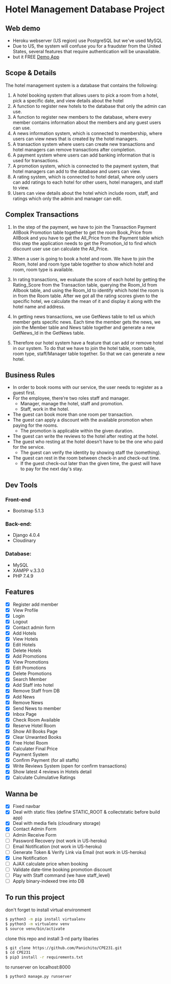 # Hotel Management Database Project
## Web demo
- Heroku webserver (US region) use PostgreSQL but we've used MySQL
- Due to US, the system will confuse you for a fraudster from the United States, several features that require authentication will be unavailable.
- but it FREE
[Demo App](https://poonvehhotel.herokuapp.com/)

## Scope & Details
The hotel management system is a database that contains the following:
1. A hotel booking system that allows users to pick a room from a hotel, pick a specific date, and view details about the hotel
2. A function to register new hotels to the database that only the admin can use.
3. A function to register new members to the database, where every member contains information about the members and any guest users can use.
4. A news information system, which is connected to membership, where users can view news that is created by the hotel managers.
5. A transaction system where users can create new transactions and hotel managers can remove transactions after completion.
6. A payment system where users can add banking information that is used for transactions.
7. A promotion system, which is connected to the payment system, that hotel managers can add to the database and users can view.
8. A rating system, which is connected to hotel detail, where only users can add ratings to each hotel for other users, hotel managers, and staff to view.
9. Users can view details about the hotel which include room, staff, and ratings which only the admin and manager can edit.

## Complex Transactions
1. In the step of the payment, we have to join the Transaction Payment AllBook Promotion table together to get the room Book_Price from AllBook and you have to get the All_Price from the Payment table which this step the application needs to get the Promotion_Id to find which discount user use can calculate the All_Price.
2. When a user is going to book a hotel and room. We have to join the Room, hotel and room type table together to show which hotel and room, room type is available.
3. In rating transactions, we evaluate the score of each hotel by getting the Rating_Score from the Transaction table, querying the Room_Id from Allbook table, and using the Room_Id to identify which hotel the room is in from the Room table. After we got all the rating scores given to the specific hotel, we calculate the mean of it and display it along with the hotel name and address.
4. In getting news transactions, we use GetNews table to tell us which member gets specific news. Each time the member gets the news, we join the Member table and News table together and generate a new GetNews_Id in the GetNews table.

5. Therefore our hotel system have a feature that can add or remove hotel in our system. To do that we have to join the hotel table, room table, room type, staff/Manager table together. So that we can generate a new hotel.

## Business Rules
- In order to book rooms with our service, the user needs to register as a guest first.
- For the employee, there’re two roles staff and manager.
    - Manager, manage the hotel, staff and promotion.
    - Staff, work in the hotel.
- The guest can book more than one room per transaction.
- The guest can apply a discount with the available promotion when paying for the rooms.
    - The promotion is applicable within the given duration.
- The guest can write the reviews to the hotel after resting at the hotel.
- The guest who resting at the hotel doesn’t have to be the one who paid for the service.
    - The guest can verify the identity by showing staff the (something).
- The guest can rest in the room between check-in and check-out time.
    - If the guest check-out later than the given time, the guest will have to pay for the next day's stay.

## Dev Tools
### Front-end
- Bootstrap 5.1.3
### Back-end: 
- Django 4.0.4
- Cloudinary
### Database: 
- MySQL
- XAMPP v.3.3.0
- PHP 7.4.9

## Features
- [x] Register add member
- [x] View Profile
- [x] Login
- [x] Logout
- [x] Contact admin form
- [x] Add Hotels
- [x] View Hotels
- [x] Edit Hotels
- [x] Delete Hotels
- [x] Add Promotions
- [x] View Promotions
- [x] Edit Promotions
- [x] Delete Promotions
- [x] Search Member
- [x] Add Staff into hotel
- [x] Remove Staff from DB
- [x] Add News
- [x] Remove News
- [x] Send News to member
- [x] Inbox Page
- [x] Check Room Available
- [x] Reserve Hotel Room
- [x] Show All Books Page
- [x] Clear Unwanted Books
- [x] Free Hotel Room
- [x] Calculater Final Price
- [x] Payment System
- [x] Confirm Payment (for all staffs)
- [x] Write Reviews System (open for confirm transactions)
- [x] Show latest 4 reviews in Hotels detail
- [x] Calculate Culmulative Ratings

## Wanna be
- [x] Fixed navbar
- [x] Deal with static files (define STATIC_ROOT & collectstatic before build app)
- [x] Deal with media fiels (cloudinary storage)
- [x] Contact Admin Form
- [ ] Admin Receive Form
- [ ] Password Recovery (not work in US-heroku)
- [ ] Email Notification (not work in US-heroku)
- [ ] Generate Token & Verify Link via Email (not work in US-heroku)
- [x] Line Notification
- [ ] AJAX calculate price when booking
- [ ] Validate date-time booking promotion discount
- [ ] Play with Staff command (we have staff_level) 
- [ ] Apply binary-indexed tree into DB

## To run this project
don't forget to install virtual environment
```bash
$ python3 -m pip install virtualenv
$ python3 -m virtualenv venv
$ source venv/bin/activate
```
clone this repo and install 3-rd party libaries
```bash
$ git clone https://github.com/Panichito/CPE231.git
$ cd CPE231
$ pip3 install -r requirements.txt
```
to runserver on localhost:8000
```bash
$ python3 manage.py runserver
```